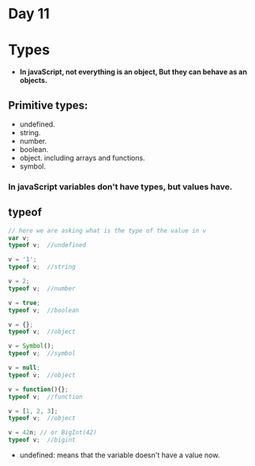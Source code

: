 # Day 11

<h1>Types</h1>

- **In javaScript, not everything is an object, But they can behave as an objects.**

<h2>Primitive types:</h2>

- undefined.
- string.
- number.
- boolean.
- object. including arrays and functions.
- symbol.

### In javaScript variables don't have types, but values have.

<h2>typeof</h2>

```javascript
// here we are asking what is the type of the value in v
var v;
typeof v;  //undefined

v = '1';
typeof v;  //string

v = 2;
typeof v;  //number

v = true;
typeof v;  //boolean

v = {};
typeof v;  //object

v = Symbol();
typeof v;  //symbol

v = null;
typeof v;  //object

v = function(){};
typeof v;  //function

v = [1, 2, 3];
typeof v;  //object

v = 42n; // or BigInt(42)
typeof v;  //bigint
```

- undefined: means that the variable doesn't have a value now.

<h3></h3>
